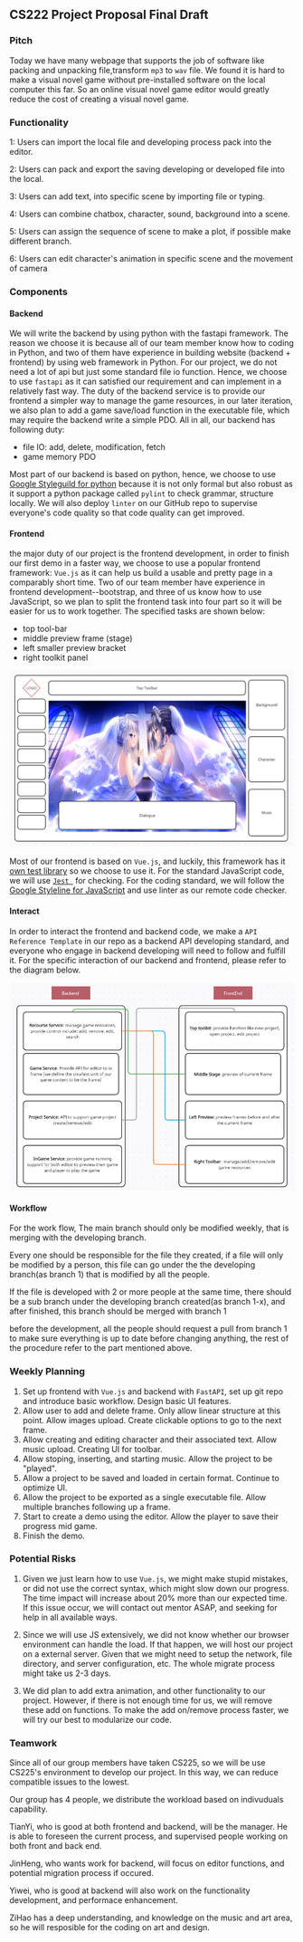 ## CS222 Project Proposal Final Draft

### Pitch

Today we have many webpage that supports the job of software like packing and unpacking file,transform `mp3` to `wav` file. We found it is hard to make a visual novel game without pre-installed software on the local computer this far. So an online visual novel game editor would greatly reduce the cost of creating a visual novel game.

### Functionality

1: Users can import the local file and developing process pack into the editor.

2: Users can pack and export the saving developing or developed file into the local.

3: Users can add text, into specific scene by importing file or typing.

4: Users can combine chatbox, character, sound, background into a scene.

5: Users can assign the sequence of scene to make a plot, if possible make different branch.

6: Users can edit character's animation in specific scene and the movement of camera

### Components

#### Backend

We will write the backend by using python with the fastapi framework. The reason we choose it is because all of our team member know how to coding in Python, and two of them have experience in building website (backend + frontend) by using web framework in Python. For our project, we do not need a lot of api but just some standard file io function. Hence, we choose to use `fastapi` as it can satisfied our requirement and can implement in a relatively fast way. The duty of the backend service is to provide our frontend a simpler way to manage the game resources, in our later iteration, we also plan to add a game save/load function in the executable file, which may require the backend write a simple PDO. All in all, our backend has following duty:

+ file IO: add, delete, modification, fetch
+ game memory PDO

Most part of our backend is based on python, hence, we choose to use [Google Styleguild for python](https://google.github.io/styleguide/pyguide.html) because it is not only formal but also robust as it support a python package called `pylint` to check grammar, structure locally. We will also deploy `linter` on our GitHub repo to supervise everyone's code quality so that code quality can get improved.

#### Frontend

the major duty of our project is the frontend development, in order to finish our first demo in a faster way, we choose to use a popular frontend framework: `Vue.js` as it can help us build a usable and pretty page in a comparably short time. Two of our team member have experience in  frontend development--bootstrap, and three of us know how to use JavaScript, so we plan to split the frontend task into four part so it will be easier for us to work together. The specified tasks are shown below:

+ top tool-bar
+ middle preview frame (stage)
+ left smaller preview bracket
+ right toolkit panel

![demo](demo.png)

Most of our frontend is based on `Vue.js`, and luckily, this framework has it [own test library](https://testing-library.com/docs/vue-testing-library/intro/) so we choose to use it. For the standard JavaScript code, we will use [`Jest `](https://jestjs.io/) for checking. For the coding standard, we will follow the [Google Styleline for JavaScript](https://google.github.io/styleguide/jsguide.html) and use linter as our remote code checker. 

#### Interact 

In order to interact the frontend and backend code, we make a `API Reference Template` in our repo as a backend API developing standard, and everyone who engage in backend developing will need to follow and fulfill it. For the specific interaction of our backend and frontend, please refer to the diagram below.

![interact](interact.png)

#### Workflow

For the work flow, The main branch should only be modified weekly, that is merging with the developing branch.

Every one should be responsible for the file they created, if a file will only be modified by a 
person, this file can go under the the developing branch(as branch 1) that is modified by all the people.

If the file is developed with 2 or more people at the same time, there should be a sub branch under the 
developing branch created(as branch 1-x), and after finished, this branch should be merged with branch 1

before the development, all the people should request a pull from branch 1 to make sure everything is up to date
before changing anything, the rest of the procedure refer to the part mentioned above.

### Weekly Planning

1. Set up frontend with `Vue.js` and backend with `FastAPI`, set up git repo and introduce basic workflow. Design basic UI features.
2. Allow user to add and delete frame. Only allow linear structure at this point. Allow images upload. Create clickable options to go to the next frame.
3. Allow creating and editing character and their associated text. Allow music upload. Creating UI for toolbar.
4. Allow stoping, inserting, and starting music. Allow the project to be "played". 
5. Allow a project to be saved and loaded in certain format. Continue to optimize UI.
6. Allow the project to be exported as a single executable file. Allow multiple branches following up a frame.
7. Start to create a demo using the editor. Allow the player to save their progress mid game.
8. Finish the demo.

### Potential Risks

1. Given we just learn how to use `Vue.js`, we might make stupid mistakes, or did not use the correct syntax, which might slow down our progress. The time impact will increase about 20% more than our expected time. If this issue occur, we will contact out mentor ASAP, and seeking for help in all available ways. 

2. Since we will use JS extensively, we did not know whether our browser environment can handle the load. If that happen, we will host our project on a external server. Given that we might need to setup the network, file directory, and server configuration, etc. The whole migrate process might take us 2-3 days.

3. We did plan to add extra animation, and other functionality to our project. However, if there is not enough time for us, we will remove these add on functions. To make the add on/remove process faster, we will try our best to modularize our code. 


### Teamwork

Since all of our group members have taken CS225, so we will be use CS225's environment to develop our project. In this way, we can reduce compatible issues to the lowest. 

Our group has 4 people, we distribute the workload based on indivuduals capability. 

TianYi, who is good at both frontend and backend, will be the manager. He is able to foreseen the current process, and supervised people working on both front and back end. 

JinHeng, who wants work for backend, will focus on editor functions, and potential migration process if occured. 

Yiwei, who is good at backend will also work on the functionality development, and performace enhancement. 

ZiHao has a deep understanding, and knowledge on the music and art area, so he will resposible for the coding on art and design.
